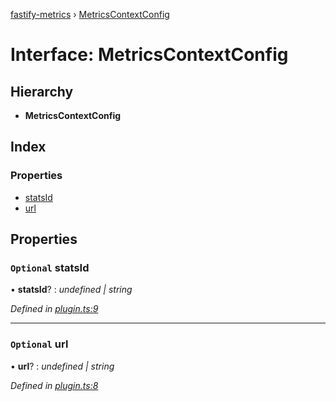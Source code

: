 [fastify-metrics](../README.md) › [MetricsContextConfig](metricscontextconfig.md)

# Interface: MetricsContextConfig

## Hierarchy

* **MetricsContextConfig**

## Index

### Properties

* [statsId](metricscontextconfig.md#optional-statsid)
* [url](metricscontextconfig.md#optional-url)

## Properties

### `Optional` statsId

• **statsId**? : *undefined | string*

*Defined in [plugin.ts:9](https://github.com/SkeLLLa/fastify-metrics/blob/6f6803a/src/plugin.ts#L9)*

___

### `Optional` url

• **url**? : *undefined | string*

*Defined in [plugin.ts:8](https://github.com/SkeLLLa/fastify-metrics/blob/6f6803a/src/plugin.ts#L8)*
